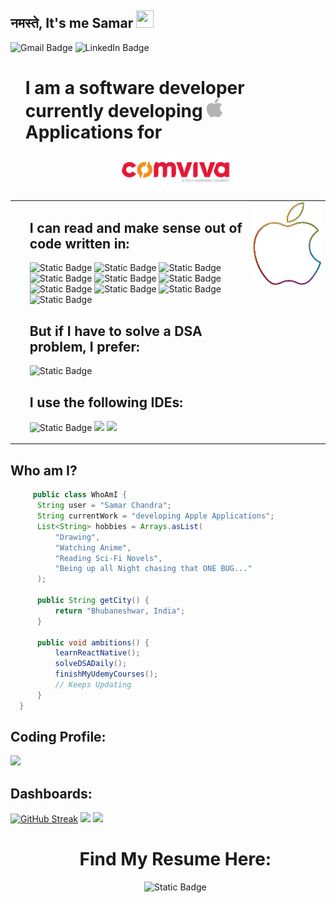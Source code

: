## नमस्ते, It's me Samar <img src="https://media.giphy.com/media/hvRJCLFzcasrR4ia7z/giphy.gif" width="28px" height="28px">
![Gmail Badge](https://img.shields.io/badge/samarc476%40gmail.com-EA4335?logo=Gmail&logoColor=white&link=mailto:samarc476%40gmail.com)
![LinkedIn Badge](https://img.shields.io/badge/Linkedin-0A66C2?logo=linkedin&logoColor=white&link=https%3A%2F%2Fwww.linkedin.com%2Fin%2Fsamar-chandra-5255651b3%2F)
<div id="toc">
   <ul style="list-style: none">
      <summary>
         <h1> I am a software developer currently developing <img src="https://github.com/samarchandra/samarchandra/blob/main/Assets/apple_icon_grey.svg" width="25" alt="Apple Logo"/> Applications for</h1>
         <p align="center" >
          <img src="https://github.com/samarchandra/samarchandra/blob/main/Assets/Comviva_Logo-removebg-preview.png" width=200>
            </p>
      </summary>
   </ul>
</div>

</p>
<div id="toc" style="border-collapse: collapse; border: none;">
   <table >
      <tr>
         <td valign="top">
            <ul style="list-style: none">
               <summary>
                  <h2> I can read and make sense out of code written in: </h2>
               </summary>
               <p>
                  <img alt="Static Badge" src="https://img.shields.io/badge/Swift-%23F05138?style=flat-square&logo=Swift&logoColor=white" height="25">
                  <img alt="Static Badge" src="https://img.shields.io/badge/-blue?style=flat-square&logo=Swift&logoColor=white&label=SwiftUI&labelColor=blue" height="25">
                  <img alt="Static Badge" src="https://img.shields.io/badge/JavaScript-%23F7DF1E?style=flat-square&logo=JavaScript&logoColor=black" height="25">
                  <img alt="Static Badge" src="https://img.shields.io/badge/TypeScript-%233178C6?style=flat-square&logo=JavaScript&logoColor=white" height="25">
                  <img alt="Static Badge" src="https://img.shields.io/badge/React%20Native-%2361DAFB?style=flat-square&logo=React&logoColor=black" height="25">
                  <img alt="Static Badge" src="https://img.shields.io/badge/HTML-%23E34F26?style=flat-square&logo=html5&logoColor=white" height="25">
                  <img alt="Static Badge" src="https://img.shields.io/badge/Python-%233776AB?style=flat-square&logo=python&logoColor=white" height="25">
                  <img alt="Static Badge" src="https://img.shields.io/badge/C-%23A8B9CC?style=flat-square&logo=c&logoColor=black" height="25">
                  <img alt="Static Badge" src="https://img.shields.io/badge/C%2B%2B-%2300599C?style=flat-square&logo=c%2B%2B&logoColor=white" height="25">
                  <img alt="Static Badge" src="https://img.shields.io/badge/Java-%2300599C?style=flat-square&logo=c%2B%2B&logoColor=white" height="25">
               </p>
            </ul>
            <ul style="list-style: none">
               <summary>
                  <h2> But if I have to solve a DSA problem, I prefer: </h2>
                 <p>
                    <img alt="Static Badge" src="https://img.shields.io/badge/Java-%2300599C?style=flat-square&logo=c%2B%2B&logoColor=white" height="25">
                 </p>
               </summary>
            </ul>
           <ul style="list-style: none">
               <summary>
                  <h2> I use the following IDEs: </h2>
               </summary>
               <p>
                 <img alt="Static Badge" src="https://img.shields.io/badge/xcode-%23147EFB?style=flat-square&logo=xcode&logoColor=white"  height="25">
                 <img src="https://img.shields.io/badge/Visual%20Studio%20Code-0078d7.svg?style=for-the-badge&logo=visual-studio-code&logoColor=white" height="25"/>
                 <img src="https://img.shields.io/badge/Android_Studio-3DDC84?style=for-the-badge&logo=android-studio&logoColor=white" height="25"/>
               </p>
            </ul>
         </td>
         <td valign="top"><img src = 'https://github.com/samarchandra/samarchandra/blob/main/Assets/apple_nobg.gif' alt = 'Apple Logo'/></td>
      </tr>
   </table>
</div>

 ## Who am I?
 ```java
      public class WhoAmI {
       String user = "Samar Chandra";
       String currentWork = "developing Apple Applications";
       List<String> hobbies = Arrays.asList(
           "Drawing",
           "Watching Anime",
           "Reading Sci-Fi Novels",
           "Being up all Night chasing that ONE BUG..."
       );

       public String getCity() {
           return "Bhubaneshwar, India";
       }

       public void ambitions() {
           learnReactNative();
           solveDSADaily();
           finishMyUdemyCourses();
           // Keeps Updating
       }
   }
 ```

<div id="toc">
         <h2> Coding Profile: </h2>
  <p>
<a href = "https://leetcode.com/u/samarc169/"><img src="https://img.shields.io/badge/-LeetCode-FFA116?style=for-the-badge&logo=LeetCode&logoColor=black" /></a>
</p> 
</div>

 <h2> Dashboards: </h2>
      <a href="https://github.com/samarchandra"><img src="https://streak-stats.demolab.com?user=samarchandra&theme=dark" alt="GitHub Streak" /></a>
      <picture>
  <source
    srcset="https://github-readme-stats.vercel.app/api?username=samarchandra&show_icons=true&theme=dark"
    media="(prefers-color-scheme: dark)"
  />
  <source
    srcset="https://github-readme-stats.vercel.app/api?username=samarchandra&show_icons=true"
    media="(prefers-color-scheme: light), (prefers-color-scheme: no-preference)"
  />
  <img src="https://github-readme-stats.vercel.app/api?username=samarchandra&show_icons=true" />
  <img src = "https://github-readme-stats.vercel.app/api/top-langs/?username=samarchandra&layout=compact">
</picture>
    <div id="toc" align="center">
   <ul style="list-style: none">
      <summary>
         <h1> Find My Resume Here:</h1>
         <p >
          <img alt="Static Badge" src="https://img.shields.io/badge/Samar--Chandra-%23147EFB?style=for-the-badge&logo=readme&logoColor=white&link=https%3A%2F%2Fdocs.google.com%2Fdocument%2Fd%2F1JfmrIIsRrBgBBM1IvlYNPgTOQwLOelEf%2Fedit%3Fusp%3Dsharing%26ouid%3D118062025578639882916%26rtpof%3Dtrue%26sd%3Dtrue" height = 50>
            </p>
      </summary>
   </ul>
</div>
